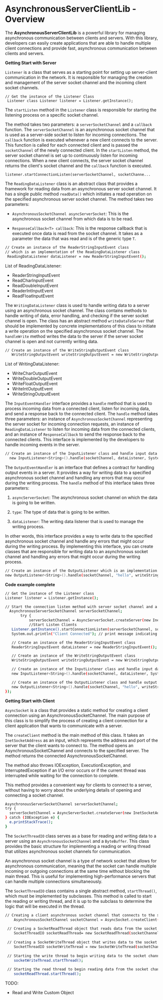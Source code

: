 
# AsynchronousServerClientLib - Overview
The **AsynchronousServerClientLib** is a powerful library for managing asynchronous communication between clients and servers. With this library, developers can easily create applications that are able to handle multiple client connections and provide fast, asynchronous communication between clients and servers.

 **Getting Start with Server**


`Listener` is a class that serves as a starting point for setting up server-client communication in the network. It is responsible for managing the creation and management of the server socket channel and the incoming client socket channels.

    // Get the instance of the Listener Class
     Listener class Listener listener = Listener.getInstance();

The `startListen` method in the `Listener` class is responsible for starting the listening process on a specific socket channel.

The method takes two parameters: a `serverSocketChannel` and a `callback` function.
The `serverSocketChannel` is an asynchronous socket channel that is used as a server-side socket to listen for incoming connections.
The `callback` function is executed whenever a new client connects to the server. This function is called for each connected client and is passed the `socketChannel` of the newly connected client.
In the `startListen` method, the server socket channel is set up to continuously listen for incoming connections. When a new client connects, the server socket channel returns the client's socket channel and the `callback` function is executed.

    listener.startConnectionListen(serverSocketChannel, socketChanne...

The `ReadingDataListener` class is an abstract class that provides a framework for reading data from an asynchronous server socket channel. It has a single public method `readData()` which initiates a read operation on the specified asynchronous server socket channel. The method takes two parameters:

 -  `AsynchronousSocketChannel asyncServerSocket`: This is the asynchronous socket channel from which data is to be read.
    
 -  `ResponseCallback<T> callback`: This is the response callback that is executed once data is read from the socket channel. It takes as a parameter the data that was read and is of the generic type `T`.
   
   
```sh
// Create an instance of the ReaderStringInputEvent class 
// which is an implementation of the ReadingDataListener class
 ReadingDataListener dataListener = new ReaderStringInputEvent();
```
 List of ReadingDataListener:
 
 - ReaderStringInputEvent
 - ReadCharInputEvent
 - ReadDoubleInputEvent
 - ReaderIntInputEvent
 - ReadFloatInputEvent

The `WritingDataListener` class is used to handle writing data to a server using an asynchronous socket channel. The class contains methods to handle writing of data, error handling, and checking if the server socket channel is open. The class has an abstract method `writeDataToServer` that should be implemented by concrete implementations of this class to initiate a write operation on the specified asynchronous socket channel. The `handleWrite` method writes the data to the server if the server socket channel is open and not currently writing data.
 ```sh
// Create an instance of the WriteStringOutputEvent class 
    WriteStringOutputEvent writeStringOutputEvent = new WriteStringOutputEvent();
 ```
 
 List of WritingDataListener:
 - WriteCharOutputEvent
 - WriteDoubleOutputEvent
 - WriteFloatOutputEvent
 - WriteIntOutputEvent
 -  WriteStringOutputEvent
 
   The `InputEventHandler` interface provides a `handle` method that is used to process incoming data from a connected client, listen for incoming data, and send a response back to the connected client. The `handle` method takes three parameters: an instance of `AsynchronousSocketChannel` representing the server socket for incoming connection requests, an instance of `ReadingDataListener` to listen for incoming data from the connected clients, and an instance of `ResponseCallback` to send the response back to the connected clients. This interface is implemented by the developers to handle incoming events in the server.
  ```sh
 // Create an instance of the InputListener class and handle input data 
    new InputListener<String>().handle(socketChannel, dataListener, System.out::println);
 ```

The `OutputEventHandler` is an interface that defines a contract for handling output events in a server. It provides a way for writing data to a specified asynchronous socket channel and handling any errors that may occur during the writing process. The `handle` method of this interface takes three parameters:

1.  `asyncServerSocket`: The asynchronous socket channel on which the data is going to be written.
2.  `type`: The type of data that is going to be written.
   
3.  `dataListener`: The writing data listener that is used to manage the writing process.
    

In other words, this interface provides a way to write data to the specified asynchronous socket channel and handle any errors that might occur during the writing process. By implementing this interface, you can create classes that are responsible for writing data to an asynchronous socket channel and handling any errors that might occur during the writing process.
 ```sh
// Create an instance of the OutputListener which is an implementation of OutputEventHandler class and handle output 
new OutputListener<String>().handle(socketChannel, "hello", writeStringOutputEvent);
 ```
**Code example complete**
 ```sh
// Get the instance of the Listener class
Listener listener = Listener.getInstance();

// Start the connection listen method with server socket channel and a lambda expression as a parameter
   AsynchronousServerSocketChannel serverSocketChannel;
        try {
            serverSocketChannel = AsyncServerSocket.createServer(new InetSocketAddress(8080));
            //Start Listen Clients
    Listener.getInstance().startConnectionListen(serverSocketChannel, socketChannel -> {
    System.out.println("Client Connected"); // print message indicating a client has connected

    // Create an instance of the ReaderStringInputEvent class
    ReaderStringInputEvent dataListener = new ReaderStringInputEvent();

    // Create an instance of the WriteStringOutputEvent class
    WriteStringOutputEvent writeStringOutputEvent = new WriteStringOutputEvent();

    // Create an instance of the InputListener class and handle input data
    new InputListener<String>().handle(socketChannel, dataListener, System.out::println);

    // Create an instance of the OutputListener class and handle output data
    new OutputListener<String>().handle(socketChannel, "hello", writeStringOutputEvent);
});
```

**Getting Start with Client**

`AsyncSocket` is a class that provides a static method for creating a client connection using an AsynchronousSocketChannel. The main purpose of this class is to simplify the process of creating a client connection for a client application that wants to communicate with a server.

The `createClient` method is the main method of this class. It takes an `InetSocketAddress` as an input, which represents the address and port of the server that the client wants to connect to. The method opens an AsynchronousSocketChannel and connects to the specified server. The method returns the connected AsynchronousSocketChannel.

The method also throws IOException, ExecutionException, and InterruptedException if an I/O error occurs or if the current thread was interrupted while waiting for the connection to complete.

This method provides a convenient way for clients to connect to a server, without having to worry about the underlying details of opening and connecting a socket channel.
```sh
AsynchronousServerSocketChannel serverSocketChannel;  
try {  
  serverSocketChannel = AsyncServerSocket.createServer(new InetSocketAddress(8080));  
} catch (IOException e) {  
  e.printStackTrace();  
}
```

The `SocketThreadIO` class serves as a base for reading and writing data to a server using an `AsynchronousSocketChannel` and a `ByteBuffer`. This class provides the basic structure for implementing a reading or writing thread that utilizes asynchronous socket channels for communication.

An asynchronous socket channel is a type of network socket that allows for asynchronous communication, meaning that the socket can handle multiple incoming or outgoing connections at the same time without blocking the main thread. This is useful for implementing high-performance servers that can handle multiple connections simultaneously.

The `SocketThreadIO` class contains a single abstract method, `startThread()`, which must be implemented by subclasses. This method is called to start the reading or writing thread, and it is up to the subclass to determine the logic that will be executed in the thread.

```sh
// Creating a client asynchronous socket channel that connects to the server at the specified host and port  
    AsynchronousSocketChannel socketChannel = AsyncSocket.createClient(new  InetSocketAddress("localhost",8080));
    
 // Creating a SocketReadThread object that reads data from the socket channel 
    SocketThreadIO socketReadThread= new SocketReadThread(socketChannel,1024); 
    
 // Creating a SocketWriteThread object that writes data to the socket channel  
    SocketThreadIO socketWriteThread = new SocketWriteThread(socketChannel,1024); 
    
 // Starting the write thread to begin writing data to the socket channel 
    socketWriteThread.startThread(); 
    
 // Starting the read thread to begin reading data from the socket channel 
    socketReadThread.startThread();
```

 TODO:
 - Read and Write Custom Object
